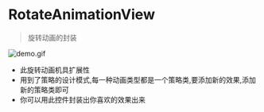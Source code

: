 # RotateAnimationView

> 旋转动画的封装

![demo.gif](333.png)


* 此旋转动画机具扩展性
* 用到了策略的设计模式,每一种动画类型都是一个策略类,要添加新的效果,添加新的策略类即可
* 你可以用此控件封装出你喜欢的效果出来
